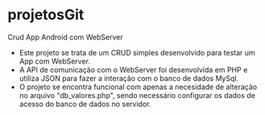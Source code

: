 # projetosGit

Crud App Android com WebServer

- Este projeto se trata de um CRUD simples desenvolvido para testar um App com
WebServer.
- A API de comunicação com o WebServer foi desenvolvida em PHP e utiliza JSON
para fazer a interação com o banco de dados MySql.
- O projeto se encontra funcional com apenas a necesidade de alteração no 
arquivo "db_valores.php", sendo necessário configurar os dados de acesso do 
banco de dados no servidor.
